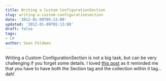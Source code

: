 ```yaml
---
title: Writing a Custom ConfigurationSection
slug: writing-a-custom-configurationsection
date: '2012-01-09T05:13:00'
updated: '2012-01-09T05:13:00'
draft: false
tags:
- C#
author: Sean Feldman
---
```



Writing a Custom ConfigurationSection is not a big task, but can be very challenging if you forget some details. I loved [this post](http://www.abhisheksur.com/2011/09/writing-custom-configurationsection-to.html) as it reminded me that you have to have both the Section tag and the collection within it tag… dah!


